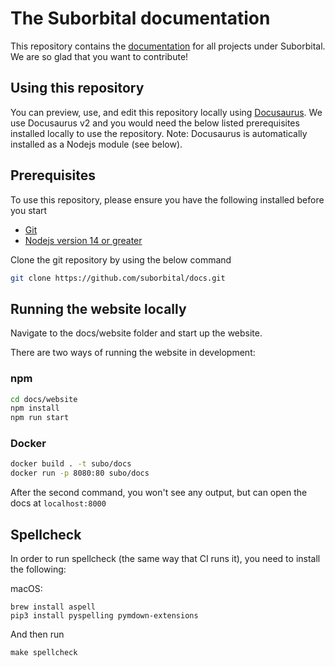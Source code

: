 # The Suborbital documentation

This repository contains the [documentation](https://suborbital.github.io/docs) for all projects under Suborbital.
We are so glad that you want to contribute!

## Using this repository

You can preview, use, and edit this repository locally using [Docusaurus](https://docusaurus.io/).
We use Docusaurus v2 and you would need the below listed prerequisites
installed locally to use the repository. Note: Docusaurus is automatically installed as a Nodejs module (see below).

## Prerequisites

To use this repository, please ensure you have the following installed
before you start

- [Git](https://git-scm.com/downloads)
- [Nodejs version 14 or greater](https://nodejs.org/en/download/)

Clone the git repository by using the below command

```bash
git clone https://github.com/suborbital/docs.git
```

## Running the website locally

Navigate to the docs/website folder and start up the website.

There are two ways of running the website in development:

### npm

```bash
cd docs/website
npm install
npm run start
```

### Docker

```bash
docker build . -t subo/docs
docker run -p 8080:80 subo/docs
```

After the second command, you won't see any output, but can open the docs at `localhost:8000`

## Spellcheck

In order to run spellcheck (the same way that CI runs it), you need to install the following:

macOS:
```
brew install aspell
pip3 install pyspelling pymdown-extensions
```

And then run
```
make spellcheck
```
